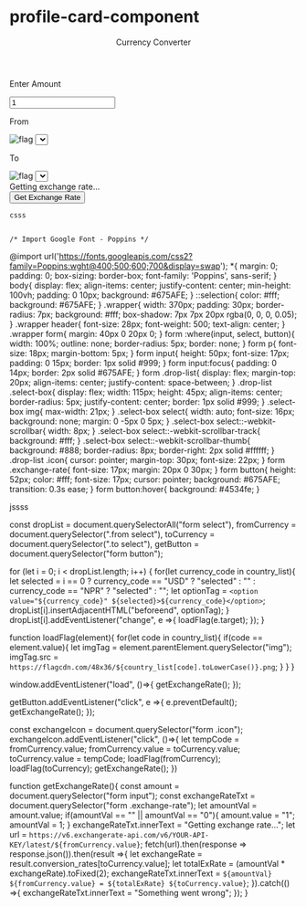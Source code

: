 # profile-card-component


<div class="wrapper">
      <header>Currency Converter</header>
      <form action="#">
        <div class="amount">
          <p>Enter Amount</p>
          <input type="text" value="1">
        </div>
        <div class="drop-list">
          <div class="from">
            <p>From</p>
            <div class="select-box">
              <img src="https://flagcdn.com/48x36/us.png" alt="flag">
              <select> <!-- Options tag are inserted from JavaScript --> </select>
            </div>
          </div>
          <div class="icon"><i class="fas fa-exchange-alt"></i></div>
          <div class="to">
            <p>To</p>
            <div class="select-box">
              <img src="https://flagcdn.com/48x36/np.png" alt="flag">
              <select> <!-- Options tag are inserted from JavaScript --> </select>
            </div>
          </div>
        </div>
        <div class="exchange-rate">Getting exchange rate...</div>
        <button>Get Exchange Rate</button>
      </form>
    </div>




    csss


    /* Import Google Font - Poppins */
@import url('https://fonts.googleapis.com/css2?family=Poppins:wght@400;500;600;700&display=swap');
*{
  margin: 0;
  padding: 0;
  box-sizing: border-box;
  font-family: 'Poppins', sans-serif;
}
body{
  display: flex;
  align-items: center;
  justify-content: center;
  min-height: 100vh;
  padding: 0 10px;
  background: #675AFE;
}
::selection{
  color: #fff;
  background: #675AFE;
}
.wrapper{
  width: 370px;
  padding: 30px;
  border-radius: 7px;
  background: #fff;
  box-shadow: 7px 7px 20px rgba(0, 0, 0, 0.05);
}
.wrapper header{
  font-size: 28px;
  font-weight: 500;
  text-align: center;
}
.wrapper form{
  margin: 40px 0 20px 0;
}
form :where(input, select, button){
  width: 100%;
  outline: none;
  border-radius: 5px;
  border: none;
}
form p{
  font-size: 18px;
  margin-bottom: 5px;
}
form input{
  height: 50px;
  font-size: 17px;
  padding: 0 15px;
  border: 1px solid #999;
}
form input:focus{
  padding: 0 14px;
  border: 2px solid #675AFE;
}
form .drop-list{
  display: flex;
  margin-top: 20px;
  align-items: center;
  justify-content: space-between;
}
.drop-list .select-box{
  display: flex;
  width: 115px;
  height: 45px;
  align-items: center;
  border-radius: 5px;
  justify-content: center;
  border: 1px solid #999;
}
.select-box img{
  max-width: 21px;
}
.select-box select{
  width: auto;
  font-size: 16px;
  background: none;
  margin: 0 -5px 0 5px;
}
.select-box select::-webkit-scrollbar{
  width: 8px;
}
.select-box select::-webkit-scrollbar-track{
  background: #fff;
}
.select-box select::-webkit-scrollbar-thumb{
  background: #888;
  border-radius: 8px;
  border-right: 2px solid #ffffff;
}
.drop-list .icon{
  cursor: pointer;
  margin-top: 30px;
  font-size: 22px;
}
form .exchange-rate{
  font-size: 17px;
  margin: 20px 0 30px;
}
form button{
  height: 52px;
  color: #fff;
  font-size: 17px;
  cursor: pointer;
  background: #675AFE;
  transition: 0.3s ease;
}
form button:hover{
  background: #4534fe;
}




jssss

const dropList = document.querySelectorAll("form select"),
fromCurrency = document.querySelector(".from select"),
toCurrency = document.querySelector(".to select"),
getButton = document.querySelector("form button");

for (let i = 0; i < dropList.length; i++) {
    for(let currency_code in country_list){
        let selected = i == 0 ? currency_code == "USD" ? "selected" : "" : currency_code == "NPR" ? "selected" : "";
        let optionTag = `<option value="${currency_code}" ${selected}>${currency_code}</option>`;
        dropList[i].insertAdjacentHTML("beforeend", optionTag);
    }
    dropList[i].addEventListener("change", e =>{
        loadFlag(e.target);
    });
}

function loadFlag(element){
    for(let code in country_list){
        if(code == element.value){
            let imgTag = element.parentElement.querySelector("img");
            imgTag.src = `https://flagcdn.com/48x36/${country_list[code].toLowerCase()}.png`;
        }
    }
}

window.addEventListener("load", ()=>{
    getExchangeRate();
});

getButton.addEventListener("click", e =>{
    e.preventDefault();
    getExchangeRate();
});

const exchangeIcon = document.querySelector("form .icon");
exchangeIcon.addEventListener("click", ()=>{
    let tempCode = fromCurrency.value;
    fromCurrency.value = toCurrency.value;
    toCurrency.value = tempCode;
    loadFlag(fromCurrency);
    loadFlag(toCurrency);
    getExchangeRate();
})

function getExchangeRate(){
    const amount = document.querySelector("form input");
    const exchangeRateTxt = document.querySelector("form .exchange-rate");
    let amountVal = amount.value;
    if(amountVal == "" || amountVal == "0"){
        amount.value = "1";
        amountVal = 1;
    }
    exchangeRateTxt.innerText = "Getting exchange rate...";
    let url = `https://v6.exchangerate-api.com/v6/YOUR-API-KEY/latest/${fromCurrency.value}`;
    fetch(url).then(response => response.json()).then(result =>{
        let exchangeRate = result.conversion_rates[toCurrency.value];
        let totalExRate = (amountVal * exchangeRate).toFixed(2);
        exchangeRateTxt.innerText = `${amountVal} ${fromCurrency.value} = ${totalExRate} ${toCurrency.value}`;
    }).catch(() =>{
        exchangeRateTxt.innerText = "Something went wrong";
    });
}
